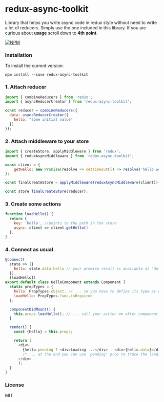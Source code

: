 # redux-async-toolkit

Library that helps you write async code in redux style without need to write a lot of reducers. Simply use the one included in this library.
If you are curious about **usage** scroll down to **4th point**.

[![NPM](https://nodei.co/npm/redux-async-toolkit.png?downloads=true&downloadRank=true)](https://nodei.co/npm/redux-async-toolkit/)

### Installation
To install the current version:

```
npm install --save redux-async-toolkit
```

### 1. Attach reducer

```js
import { combineReducers } from 'redux';
import { asyncReducerCreator } from 'redux-async-toolkit';

const reducer = combineReducers({
  data: asyncReducerCreator({
    hello: "some initial value"
  })
});
```

### 2. Attach middleware to your store

```js
import { createStore, applyMiddleware } from 'redux';
import { reduxAsyncMiddleware } from 'redux-async-toolkit';

const client = {
    getHello: new Promise(resolve => setTimeout(() => resolve('hello world')));
};

const finalCreateStore = applyMiddleware(reduxAsyncMiddleware(client))(createStore);

const store finalCreateStore(reducer);
```

### 3. Create some actions

```js
function loadHello() {
  return {
    key: 'hello', //points to the path in the store
    async: client => client.getHello()
  };
}
```

### 4. Connect as usual

```js
@connect(
  state => ({
    hello: state.data.hello // your promise result is available at 'data' prop ...
  }),
  {loadHello})
export default class HelloComponent extends Component {
  static propTypes = {
    hello: PropTypes.object, // ... so you have to define its type as object here ...
    loadHello: PropTypes.func.isRequired
  };

  componentDidMount() {
    this.props.loadHello(); // ... call your action on after component mount or whenever you want ...
  }

  render() {
    const {hello} = this.props;

    return (
      <div>
        {hello.pending ? <div>Loading ...</div> : <div>{hello.data}</div>}
        /* ... at the end you can use 'pending' prop to track the loading state */
      </div>
      );
  }
}
```

### License

MIT
